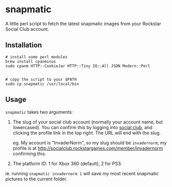 snapmatic
=========

A little perl script to fetch the latest snapmatic images from your Rockstar
Social Club account.

Installation
------------

    # install some perl modules
    brew install cpanminus
    sudo cpanm HTTP::CookieJar HTTP::Tiny IO::All JSON Modern::Perl


    # copy the script to your $PATH
    sudo cp snapmatic /usr/local/bin

Usage
-----

`snapmatic` takes two arguments:

1.  The slug of your social club account (normally your account name, 
    but lowercased). You can confirm this by logging into [social club][sc],
    and clicking the profile link in the top right. The URL will end 
    with the slug.

    eg. My account is "InvaderNorm", so my slug should be `invadernorm`; 
    my profile is at http://socialclub.rockstargames.com/member/invadernorm
    confirming this.

2.  The platform ID: 1 for Xbox 360 (default), 2 for PS3.

[sc]: http://socialclub.rockstargames.com

ie. running `snapmatic invadernorm 1` will save my most recent snapmatic
pictures to the current folder.
